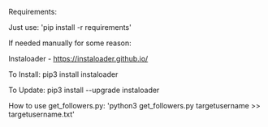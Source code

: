 Requirements:

Just use: 'pip install -r requirements'

If needed manually for some reason:

Instaloader - https://instaloader.github.io/

To Install:
pip3 install instaloader

To Update:
pip3 install --upgrade instaloader

How to use get_followers.py:
'python3 get_followers.py targetusername >> targetusername.txt'